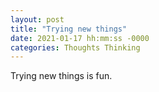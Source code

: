```yaml
---
layout: post
title: "Trying new things"
date: 2021-01-17 hh:mm:ss -0000
categories: Thoughts Thinking
---
```


Trying new things is fun.
